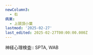 ```yaml
---
newColumn3:
  - 右
病巣:
  - 上頭頂小葉
lastmod: '2025-02-27'
last_edited: 2025-02-27T00:00:00.000Z
---
```


神経心理検査:: SPTA, WAB
